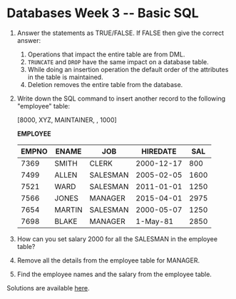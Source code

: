 # Databases Week 3 -- Basic SQL

1. Answer the statements as TRUE/FALSE. If FALSE then give the correct answer:
   1. Operations that impact the entire table are from DML. 
   2. `TRUNCATE` and `DROP` have the same impact on a database table. 
   3. While doing an insertion operation the default order of the attributes in the table is maintained. 
   4. Deletion removes the entire table from the database.

2. Write down the SQL command to insert another record to the following "employee" table:

   [8000, XYZ, MAINTAINER, , 1000]

   **EMPLOYEE**

   | **EMPNO** | **ENAME** | **JOB**  | **HIREDATE** | **SAL** |
   | --------- | --------- | -------- | ------------ | ------- |
   | 7369      | SMITH     | CLERK    | 2000-12-17   | 800     |
   | 7499      | ALLEN     | SALESMAN | 2005-02-05   | 1600    |
   | 7521      | WARD      | SALESMAN | 2011-01-01   | 1250    |
   | 7566      | JONES     | MANAGER  | 2015-04-01   | 2975    |
   | 7654      | MARTIN    | SALESMAN | 2000-05-07   | 1250    |
   | 7698      | BLAKE     | MANAGER  | 1-May-81     | 2850    |

3.  How can you set salary 2000 for all the SALESMAN in the employee table?

4. Remove all the details from the employee table for MANAGER.

5. Find the employee names and the salary from the employee table.

Solutions are available [here](solutions).